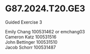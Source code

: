 # G87.2024.T20.GE3
Guided Exercise 3

Emily Chang 100531462 or emchang03  
Cameron Katz 100531516  
John Bettinger 100531510  
Jacob Schorr 100531487